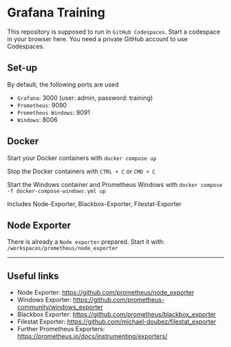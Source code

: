 # Grafana Training

This repository is supposed to run in `GitHub Codespaces`. Start a codespace in your browser here.
You need a private GitHub account to use Codespaces.

## Set-up

By default, the following ports are used

- `Grafana`: 3000 (user: admin, password: training)
- `Prometheus`: 9090
- `Prometheus Windows`: 9091
- `Windows`: 8006

## Docker

Start your Docker containers with `docker compose up`

Stop the Docker containers with `CTRL + C` or `CMD + C`

Start the Windows container and Prometheus Windows with `docker compose -f docker-compose-windows.yml up`

Includes Node-Exporter, Blackbox-Exporter, Filestat-Exporter

## Node Exporter

There is already a `Node exporter` prepared. 
Start it with: `/workspaces/prometheus/node_exporter`

---
## Useful links

- Node Exporter: https://github.com/prometheus/node_exporter
- Windows Exporter: https://github.com/prometheus-community/windows_exporter
- Blackbox Exporter: https://github.com/prometheus/blackbox_exporter
- Filestat Exporter: https://github.com/michael-doubez/filestat_exporter
- Further Prometheus Exporters: https://prometheus.io/docs/instrumenting/exporters/
